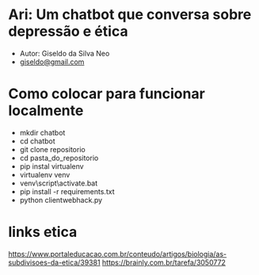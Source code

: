 # Ari: Um chatbot que conversa sobre depressão e ética
- Autor: Giseldo da Silva Neo
- giseldo@gmail.com

# Como  colocar para funcionar localmente
- mkdir chatbot
- cd chatbot
- git clone repositorio
- cd pasta_do_repositorio
- pip instal virtualenv
- virtualenv venv
- venv\script\activate.bat
- pip install -r requirements.txt
- python clientwebhack.py

# links etica
https://www.portaleducacao.com.br/conteudo/artigos/biologia/as-subdivisoes-da-etica/39381
https://brainly.com.br/tarefa/3050772
